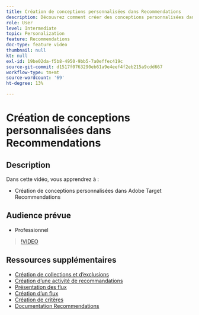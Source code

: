 ```yaml
---
title: Création de conceptions personnalisées dans Recommendations
description: Découvrez comment créer des conceptions personnalisées dans Adobe Target Recommendations.
role: User
level: Intermediate
topic: Personalization
feature: Recommendations
doc-type: feature video
thumbnail: null
kt: null
exl-id: 19be02da-f5b8-4950-9bb5-7a0effec419c
source-git-commit: d1517f0763290eb61a9e4eef4f2eb215a9cdd667
workflow-type: tm+mt
source-wordcount: '69'
ht-degree: 13%

---
```


# Création de conceptions personnalisées dans Recommendations

## Description

Dans cette vidéo, vous apprendrez à :

* Création de conceptions personnalisées dans Adobe Target Recommendations

## Audience prévue

* Professionnel

>[!VIDEO](https://video.tv.adobe.com/v/27687?quality=12)

## Ressources supplémentaires

* [Création de collections et d’exclusions](create-collections-and-exclusions.md)
* [Création d’une activité de recommandations](create-a-recommendations-activity.md)
* [Présentation des flux](understanding-feeds.md)
* [Création d’un flux](create-a-feed.md)
* [Création de critères](create-criteria.md)
* [Documentation Recommendations](https://experienceleague.adobe.com/docs/target/using/recommendations/recommendations.html?lang=en)
